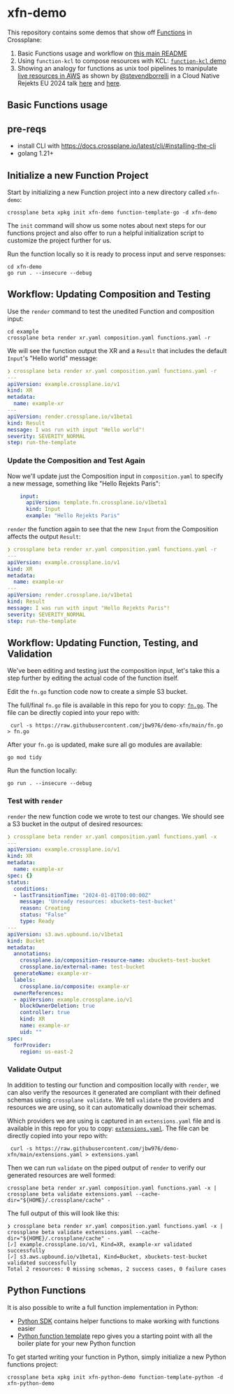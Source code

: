 # xfn-demo

This repository contains some demos that show off
[Functions](https://docs.crossplane.io/latest/concepts/composition-functions/)
in Crossplane:

1. Basic Functions usage and workflow on [this main README](#basic-functions-usage)
1. Using `function-kcl` to compose resources with KCL: [`function-kcl`
  demo](./kcl/README.md)
1. Showing an analogy for functions as unix tool pipelines to manipulate [live
   resources in AWS](./basic) as shown by
   [@stevendborrelli](https://github.com/stevendborrelli) in a Cloud Native
   Rejekts EU 2024 talk
   [here](https://youtu.be/ZWdaQ4lH8ec?si=vhhTRebKDLQN44pR&t=269) and
   [here](https://youtu.be/ZWdaQ4lH8ec?si=lnBwFiPeRzsvNNnJ&t=598).

## Basic Functions usage

## pre-reqs

* install CLI with https://docs.crossplane.io/latest/cli/#installing-the-cli
* golang 1.21+

## Initialize a new Function Project

Start by initializing a new Function project into a new directory called
`xfn-demo`:
```
crossplane beta xpkg init xfn-demo function-template-go -d xfn-demo
```

The `init` command will show us some notes about next steps for our functions
project and also offer to run a helpful initialization script to customize the
project further for us.

Run the function locally so it is ready to process input and serve responses:
```
cd xfn-demo
go run . --insecure --debug
```

## Workflow: Updating Composition and Testing

Use the `render` command to test the unedited Function and composition input:
```
cd example
crossplane beta render xr.yaml composition.yaml functions.yaml -r
```

We will see the function output the XR and a `Result` that includes the default
`Input`'s "Hello world" message:
```yaml
❯ crossplane beta render xr.yaml composition.yaml functions.yaml -r
---
apiVersion: example.crossplane.io/v1
kind: XR
metadata:
  name: example-xr
---
apiVersion: render.crossplane.io/v1beta1
kind: Result
message: I was run with input "Hello world"!
severity: SEVERITY_NORMAL
step: run-the-template
```

### Update the Composition and Test Again

Now we'll update just the Composition input in `composition.yaml` to specify a
new message, something like "Hello Rejekts Paris":
```yaml
    input:
      apiVersion: template.fn.crossplane.io/v1beta1
      kind: Input
      example: "Hello Rejekts Paris"
```

`render` the function again to see that the new `Input` from the Composition
affects the output `Result`:
```yaml
❯ crossplane beta render xr.yaml composition.yaml functions.yaml -r
---
apiVersion: example.crossplane.io/v1
kind: XR
metadata:
  name: example-xr
---
apiVersion: render.crossplane.io/v1beta1
kind: Result
message: I was run with input "Hello Rejekts Paris"!
severity: SEVERITY_NORMAL
step: run-the-template
```

## Workflow: Updating Function, Testing, and Validation

We've been editing and testing just the composition input, let's take this a
step further by editing the actual code of the function itself.

Edit the `fn.go` function code now to create a simple S3 bucket.

The full/final `fn.go` file is available in this repo for you to copy:
[`fn.go`](./fn.go). The file can be directly copied into your repo with:
```console
 curl -s https://raw.githubusercontent.com/jbw976/demo-xfn/main/fn.go > fn.go
 ```

After your `fn.go` is updated, make sure all go modules are available: 
```
go mod tidy
```

Run the function locally:
```
go run . --insecure --debug
```

### Test with `render`

`render` the new function code we wrote to test our changes.  We should see a S3
bucket in the output of desired resources:
```yaml
❯ crossplane beta render xr.yaml composition.yaml functions.yaml -x
---
apiVersion: example.crossplane.io/v1
kind: XR
metadata:
  name: example-xr
spec: {}
status:
  conditions:
  - lastTransitionTime: "2024-01-01T00:00:00Z"
    message: 'Unready resources: xbuckets-test-bucket'
    reason: Creating
    status: "False"
    type: Ready
---
apiVersion: s3.aws.upbound.io/v1beta1
kind: Bucket
metadata:
  annotations:
    crossplane.io/composition-resource-name: xbuckets-test-bucket
    crossplane.io/external-name: test-bucket
  generateName: example-xr-
  labels:
    crossplane.io/composite: example-xr
  ownerReferences:
  - apiVersion: example.crossplane.io/v1
    blockOwnerDeletion: true
    controller: true
    kind: XR
    name: example-xr
    uid: ""
spec:
  forProvider:
    region: us-east-2
```

### Validate Output

In addition to testing our function and composition locally with `render`, we
can also verify the resources it generated are compliant with their defined
schemas using `crossplane validate`. We tell `validate` the providers and
resources we are using, so it can automatically download their schemas.

Which providers we are using is captured in an `extensions.yaml` file and is
available in this repo for you to copy: [`extensions.yaml`](./extensions.yaml).
The file can be directly copied into your repo with:
```console
 curl -s https://raw.githubusercontent.com/jbw976/demo-xfn/main/extensions.yaml > extensions.yaml
 ```

Then we can run `validate` on the piped output of `render` to verify our
generated resources are well formed:
```console
crossplane beta render xr.yaml composition.yaml functions.yaml -x | crossplane beta validate extensions.yaml --cache-dir="${HOME}/.crossplane/cache" -
```

The full output of this will look like this:
```console
❯ crossplane beta render xr.yaml composition.yaml functions.yaml -x | crossplane beta validate extensions.yaml --cache-dir="${HOME}/.crossplane/cache" -
[✓] example.crossplane.io/v1, Kind=XR, example-xr validated successfully
[✓] s3.aws.upbound.io/v1beta1, Kind=Bucket, xbuckets-test-bucket validated successfully
Total 2 resources: 0 missing schemas, 2 success cases, 0 failure cases
```

## Python Functions

It is also possible to write a full function implementation in Python:

* [Python SDK](https://github.com/crossplane/function-sdk-python) contains
  helper functions to make working with functions easier
* [Python function
  template](https://github.com/crossplane/function-template-python) repo gives
  you a starting point with all the boiler plate for your new Python function

To get started writing your function in Python, simply initialize a new Python
functions project:

```console
crossplane beta xpkg init xfn-python-demo function-template-python -d xfn-python-demo
```